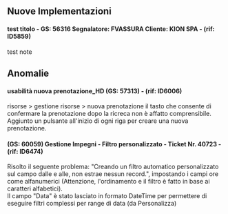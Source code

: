 ﻿
## Nuove Implementazioni
#### **test titolo - GS: 56316 Segnalatore: FVASSURA Cliente: KION SPA** - (rif: ID5859) 
test note

## Anomalie
#### **usabilità nuova prenotazione_HD (GS: 57313)** - (rif: ID6006) 
risorse > gestione risorse > nuova prenotazione il tasto che consente di confermare la prenotazione dopo la ricreca non è affatto comprensibile.
Aggiunto un pulsante all'inizio di ogni riga per creare una nuova prenotazione.


#### **(GS: 60059) Gestione Impegni - Filtro personalizzato - Ticket Nr. 40723** - (rif: ID6474) 
Risolto il seguente problema: "Creando un filtro automatico personalizzato sul campo dalle e alle, non estrae nessun record.", impostando i campi ore come alfanumerici (Attenzione, l'ordinamento  e il filtro è fatto in base ai caratteri alfabetici).<br>
Il campo "Data" è stato lasciato in formato DateTime per permettere di eseguire filtri complessi per range di data (da Personalizza)



